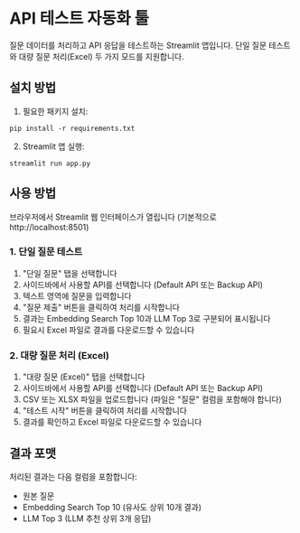# API 테스트 자동화 툴

질문 데이터를 처리하고 API 응답을 테스트하는 Streamlit 앱입니다. 단일 질문 테스트와 대량 질문 처리(Excel) 두 가지 모드를 지원합니다.

## 설치 방법

1. 필요한 패키지 설치:
```
pip install -r requirements.txt
```

2. Streamlit 앱 실행:
```
streamlit run app.py
```

## 사용 방법

브라우저에서 Streamlit 웹 인터페이스가 열립니다 (기본적으로 http://localhost:8501)

### 1. 단일 질문 테스트

1. "단일 질문" 탭을 선택합니다
2. 사이드바에서 사용할 API를 선택합니다 (Default API 또는 Backup API)
3. 텍스트 영역에 질문을 입력합니다
4. "질문 제출" 버튼을 클릭하여 처리를 시작합니다
5. 결과는 Embedding Search Top 10과 LLM Top 3로 구분되어 표시됩니다
6. 필요시 Excel 파일로 결과를 다운로드할 수 있습니다

### 2. 대량 질문 처리 (Excel)

1. "대량 질문 (Excel)" 탭을 선택합니다
2. 사이드바에서 사용할 API를 선택합니다 (Default API 또는 Backup API)
3. CSV 또는 XLSX 파일을 업로드합니다 (파일은 "질문" 컬럼을 포함해야 합니다)
4. "테스트 시작" 버튼을 클릭하여 처리를 시작합니다
5. 결과를 확인하고 Excel 파일로 다운로드할 수 있습니다

## 결과 포맷

처리된 결과는 다음 컬럼을 포함합니다:
- 원본 질문
- Embedding Search Top 10 (유사도 상위 10개 결과)
- LLM Top 3 (LLM 추천 상위 3개 응답) 